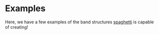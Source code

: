Examples
========

Here, we have a few examples of the band structures [spaghetti](https://github.com/harrisonlabollita/spaghetti) is capable of creating!

